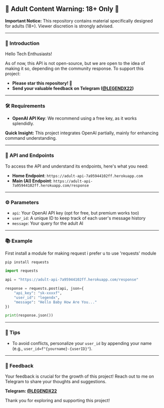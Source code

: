 
## 🚨 Adult Content Warning: 18+ Only 🚨

**Important Notice:** This repository contains material specifically designed for adults (18+). Viewer discretion is strongly advised.

---

### 🌟 Introduction

Hello Tech Enthusiasts!

As of now, this API is not open-source, but we are open to the idea of making it so, depending on the community response. To support this project:

- **Please star this repository! 🌟**
- **Send your valuable feedback on Telegram ([@LEGENDX22](https://legendx.co))**

---

### 🛠 Requirements

- **OpenAI API Key**: We recommend using a free key, as it works splendidly.

**Quick Insight:** This project integrates OpenAI partially, mainly for enhancing command understanding.

---

### 📡 API and Endpoints

To access the API and understand its endpoints, here's what you need:

- **Home Endpoint**: `https://adult-api-7a95944102ff.herokuapp.com`
- **Main (AI) Endpoint**: `https://adult-api-7a95944102ff.herokuapp.com/response`

---

### ⚙️ Parameters

- `api`: Your OpenAI API key (opt for free, but premium works too)
- `user_id`: A unique ID to keep track of each user's message history
- `message`: Your query for the adult AI

---

### 📚 Example

First install a module for making request i prefer u to use 'requests' module

`pip install requests`

```python
import requests

api = "https://adult-api-7a95944102ff.herokuapp.com/response"

response = requests.post(api, json={
    "api_key": "sk-xxxxf",
    "user_id": "legendx",
    "message": "Hello Baby How Are You..."
})

print(response.json())
```

---

### 📝 Tips

- To avoid conflicts, personalize your `user_id` by appending your name (e.g., `user_id=f"{yourname}-{userID}"`).

---

### 💬 Feedback

Your feedback is crucial for the growth of this project! Reach out to me on Telegram to share your thoughts and suggestions.

**Telegram: [@LEGENDX22](https://legendx.co)**

Thank you for exploring and supporting this project!
